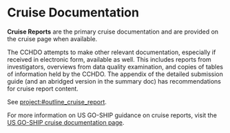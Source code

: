 # Cruise Documentation

**Cruise Reports** are the primary cruise documentation and are provided on the cruise page when available.

The CCHDO attempts to make other relevant documentation, especially if received in electronic form, available as well.
This includes reports from investigators, overviews from data quality examination, and copies of tables of information held by the CCHDO.
The appendix of the detailed submission guide (and an abridged version in the summary doc) has recommendations for cruise report content.

See <project:#outline_cruise_report>.

For more information on US GO-SHIP guidance on cruise reports, visit the [US GO-SHIP cruise documentation page](https://usgoship.ucsd.edu/cruise-documentation/).
